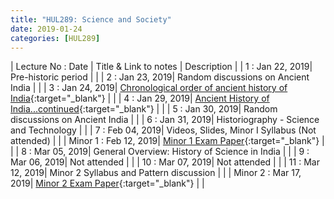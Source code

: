 ```yaml
---
title: "HUL289: Science and Society"
date: 2019-01-24
categories: [HUL289]
---
```


| Lecture No : Date | Title & Link to notes | Description |
| 1 : Jan 22, 2019| Pre-historic period                   |                |
| 2 : Jan 23, 2019| Random discussions on Ancient India   |                |
| 3 : Jan 24, 2019| [Chronological order of ancient history of India][3]{:target="_blank"}   |   |
| 4 : Jan 29, 2019| [Ancient History of India...continued][4]{:target="_blank"}   |   |
| 5 : Jan 30, 2019| Random discussions on Ancient India   |   |
| 6 : Jan 31, 2019| Historiography - Science and Technology   |   |
| 7 : Feb 04, 2019| Videos, Slides, Minor I Syllabus (Not attended)  |   |
| Minor 1 : Feb 12, 2019| [Minor 1 Exam Paper][M1]{:target="_blank"}  |                |
| 8 : Mar 05, 2019| General Overview: History of Science in India |   |
| 9 : Mar 06, 2019| Not attended |   |
| 10 : Mar 07, 2019| Not attended |   |
| 11 : Mar 12, 2019| Minor 2 Syllabus and Pattern discussion |   |
| Minor 2 : Mar 17, 2019| [Minor 2 Exam Paper][M2]{:target="_blank"}  |   |

[3]: https://drive.google.com/file/d/1OQkNPvM7F8fmpvqdZB9295vCn9do7WK4/view?usp=sharing
[4]: https://drive.google.com/file/d/1GYkbzTq7EmY8HMNO49h-C6gpl44B-Bzv/view?usp=sharing
[M1]:https://drive.google.com/file/d/1qxd7lG_VV15-hX_e3p3B_dlKUOdIhYfv/view?usp=sharing
[M2]:https://drive.google.com/file/d/15tHRQXbP5Cm0iNwSTWS0WQUnGK_a8_HN/view?usp=sharing